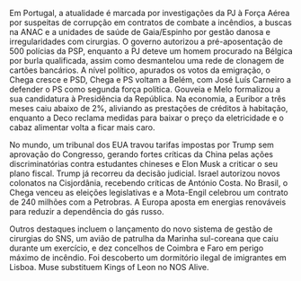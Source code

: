 Em Portugal, a atualidade é marcada por investigações da PJ à Força Aérea por suspeitas de corrupção em contratos de combate a incêndios, a buscas na ANAC e a unidades de saúde de Gaia/Espinho por gestão danosa e irregularidades com cirurgias. O governo autorizou a pré-aposentação de 500 polícias da PSP, enquanto a PJ deteve um homem procurado na Bélgica por burla qualificada, assim como desmantelou uma rede de clonagem de cartões bancários. A nível político, apurados os votos da emigração, o Chega cresce e PSD, Chega e PS voltam a Belém, com José Luís Carneiro a defender o PS como segunda força política. Gouveia e Melo formalizou a sua candidatura à Presidência da República. Na economia, a Euribor a três meses caiu abaixo de 2%, aliviando as prestações de créditos à habitação, enquanto a Deco reclama medidas para baixar o preço da eletricidade e o cabaz alimentar volta a ficar mais caro.

No mundo, um tribunal dos EUA travou tarifas impostas por Trump sem aprovação do Congresso, gerando fortes críticas da China pelas ações discriminatórias contra estudantes chineses e Elon Musk a criticar o seu plano fiscal. Trump já recorreu da decisão judicial. Israel autorizou novos colonatos na Cisjordânia, recebendo críticas de António Costa. No Brasil, o Chega venceu as eleições legislativas e a Mota-Engil celebrou um contrato de 240 milhões com a Petrobras. A Europa aposta em energias renováveis para reduzir a dependência do gás russo.

Outros destaques incluem o lançamento do novo sistema de gestão de cirurgias do SNS, um avião de patrulha da Marinha sul-coreana que caiu durante um exercício, e dez concelhos de Coimbra e Faro em perigo máximo de incêndio. Foi descoberto um dormitório ilegal de imigrantes em Lisboa. Muse substituem Kings of Leon no NOS Alive.